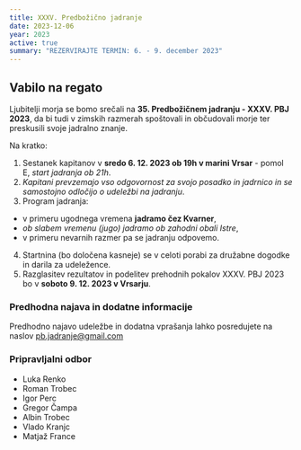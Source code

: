 ```yaml
---
title: XXXV. Predbožično jadranje
date: 2023-12-06
year: 2023
active: true
summary: "REZERVIRAJTE TERMIN: 6. - 9. december 2023"
---
```


## Vabilo na regato
Ljubitelji morja se bomo srečali na **35. Predbožičnem jadranju - XXXV. PBJ 2023**, da bi tudi v zimskih razmerah spoštovali in občudovali morje ter preskusili svoje jadralno znanje.

Na kratko:
1. Sestanek kapitanov v **sredo 6. 12. 2023 ob 19h v marini Vrsar** - pomol E, *start jadranja ob 21h*.
2. *Kapitani prevzemajo vso odgovornost za svojo posadko in jadrnico in se samostojno odločijo o udeležbi na jadranju*.
3. Program jadranja:
 - v primeru ugodnega vremena **jadramo čez Kvarner**,
 - *ob slabem vremenu (jugo) jadramo ob zahodni obali Istre*,
 - v primeru nevarnih razmer pa se jadranju odpovemo.
4. Startnina (bo določena kasneje) se v celoti porabi za družabne dogodke in darila za udeležence.
5. Razglasitev rezultatov in podelitev prehodnih pokalov XXXV. PBJ 2023 bo v **soboto 9. 12. 2023 v Vrsarju**.

### Predhodna najava in dodatne informacije
Predhodno najavo udeležbe in dodatna vprašanja lahko posredujete na naslov [pb.jadranje@gmail.com](mailto:pb.jadranje@gmail.com)

### Pripravljalni odbor
- Luka Renko
- Roman Trobec
- Igor Perc
- Gregor Čampa
- Albin Trobec
- Vlado Kranjc
- Matjaž France
